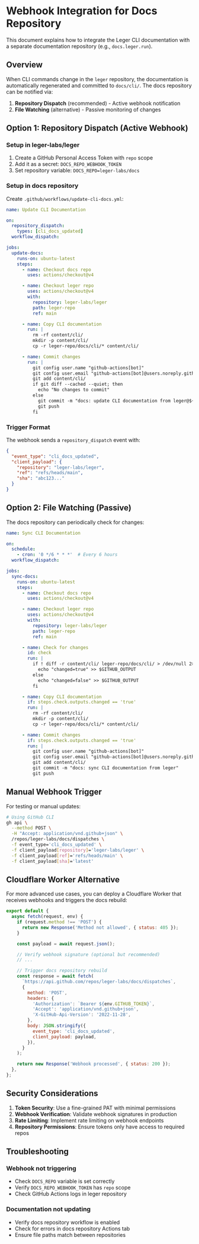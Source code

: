 # Webhook Integration for Docs Repository

This document explains how to integrate the Leger CLI documentation with a separate documentation repository (e.g., `docs.leger.run`).

## Overview

When CLI commands change in the `leger` repository, the documentation is automatically regenerated and committed to `docs/cli/`. The docs repository can be notified via:

1. **Repository Dispatch** (recommended) - Active webhook notification
2. **File Watching** (alternative) - Passive monitoring of changes

## Option 1: Repository Dispatch (Active Webhook)

### Setup in leger-labs/leger

1. Create a GitHub Personal Access Token with `repo` scope
2. Add it as a secret: `DOCS_REPO_WEBHOOK_TOKEN`
3. Set repository variable: `DOCS_REPO=leger-labs/docs`

### Setup in docs repository

Create `.github/workflows/update-cli-docs.yml`:

```yaml
name: Update CLI Documentation

on:
  repository_dispatch:
    types: [cli_docs_updated]
  workflow_dispatch:

jobs:
  update-docs:
    runs-on: ubuntu-latest
    steps:
      - name: Checkout docs repo
        uses: actions/checkout@v4

      - name: Checkout leger repo
        uses: actions/checkout@v4
        with:
          repository: leger-labs/leger
          path: leger-repo
          ref: main

      - name: Copy CLI documentation
        run: |
          rm -rf content/cli/
          mkdir -p content/cli/
          cp -r leger-repo/docs/cli/* content/cli/

      - name: Commit changes
        run: |
          git config user.name "github-actions[bot]"
          git config user.email "github-actions[bot]@users.noreply.github.com"
          git add content/cli/
          if git diff --cached --quiet; then
            echo "No changes to commit"
          else
            git commit -m "docs: update CLI documentation from leger@${{ github.event.client_payload.sha }}"
            git push
          fi
```

### Trigger Format

The webhook sends a `repository_dispatch` event with:

```json
{
  "event_type": "cli_docs_updated",
  "client_payload": {
    "repository": "leger-labs/leger",
    "ref": "refs/heads/main",
    "sha": "abc123..."
  }
}
```

## Option 2: File Watching (Passive)

The docs repository can periodically check for changes:

```yaml
name: Sync CLI Documentation

on:
  schedule:
    - cron: '0 */6 * * *'  # Every 6 hours
  workflow_dispatch:

jobs:
  sync-docs:
    runs-on: ubuntu-latest
    steps:
      - name: Checkout docs repo
        uses: actions/checkout@v4

      - name: Checkout leger repo
        uses: actions/checkout@v4
        with:
          repository: leger-labs/leger
          path: leger-repo
          ref: main

      - name: Check for changes
        id: check
        run: |
          if ! diff -r content/cli/ leger-repo/docs/cli/ > /dev/null 2>&1; then
            echo "changed=true" >> $GITHUB_OUTPUT
          else
            echo "changed=false" >> $GITHUB_OUTPUT
          fi

      - name: Copy CLI documentation
        if: steps.check.outputs.changed == 'true'
        run: |
          rm -rf content/cli/
          mkdir -p content/cli/
          cp -r leger-repo/docs/cli/* content/cli/

      - name: Commit changes
        if: steps.check.outputs.changed == 'true'
        run: |
          git config user.name "github-actions[bot]"
          git config user.email "github-actions[bot]@users.noreply.github.com"
          git add content/cli/
          git commit -m "docs: sync CLI documentation from leger"
          git push
```

## Manual Webhook Trigger

For testing or manual updates:

```bash
# Using GitHub CLI
gh api \
  --method POST \
  -H "Accept: application/vnd.github+json" \
  /repos/leger-labs/docs/dispatches \
  -f event_type='cli_docs_updated' \
  -f client_payload[repository]='leger-labs/leger' \
  -f client_payload[ref]='refs/heads/main' \
  -f client_payload[sha]='latest'
```

## Cloudflare Worker Alternative

For more advanced use cases, you can deploy a Cloudflare Worker that receives webhooks and triggers the docs rebuild:

```javascript
export default {
  async fetch(request, env) {
    if (request.method !== 'POST') {
      return new Response('Method not allowed', { status: 405 });
    }

    const payload = await request.json();

    // Verify webhook signature (optional but recommended)
    // ...

    // Trigger docs repository rebuild
    const response = await fetch(
      `https://api.github.com/repos/leger-labs/docs/dispatches`,
      {
        method: 'POST',
        headers: {
          'Authorization': `Bearer ${env.GITHUB_TOKEN}`,
          'Accept': 'application/vnd.github+json',
          'X-GitHub-Api-Version': '2022-11-28',
        },
        body: JSON.stringify({
          event_type: 'cli_docs_updated',
          client_payload: payload,
        }),
      }
    );

    return new Response('Webhook processed', { status: 200 });
  },
};
```

## Security Considerations

1. **Token Security**: Use a fine-grained PAT with minimal permissions
2. **Webhook Verification**: Validate webhook signatures in production
3. **Rate Limiting**: Implement rate limiting on webhook endpoints
4. **Repository Permissions**: Ensure tokens only have access to required repos

## Troubleshooting

### Webhook not triggering

- Check `DOCS_REPO` variable is set correctly
- Verify `DOCS_REPO_WEBHOOK_TOKEN` has `repo` scope
- Check GitHub Actions logs in leger repository

### Documentation not updating

- Verify docs repository workflow is enabled
- Check for errors in docs repository Actions tab
- Ensure file paths match between repositories
